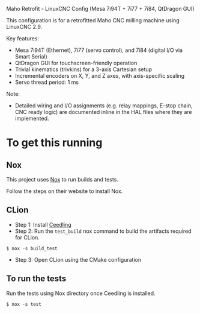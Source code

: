 Maho Retrofit - LinuxCNC Config (Mesa 7i94T + 7i77 + 7i84, QtDragon GUI)

This configuration is for a retrofitted Maho CNC milling machine using LinuxCNC 2.9.

Key features:
- Mesa 7i94T (Ethernet), 7i77 (servo control), and 7i84 (digital I/O via Smart Serial)
- QtDragon GUI for touchscreen-friendly operation
- Trivial kinematics (trivkins) for a 3-axis Cartesian setup
- Incremental encoders on X, Y, and Z axes, with axis-specific scaling
- Servo thread period: 1 ms

Note:
- Detailed wiring and I/O assignments (e.g. relay mappings, E-stop chain, CNC ready logic)
  are documented inline in the HAL files where they are implemented.

# To get this running

## Nox

This project uses [Nox](https://nox.thea.codes/en/stable/) to run builds and tests.

Follow the steps on their website to install Nox.

## CLion

- Step 1: Install [Ceedling](https://www.throwtheswitch.org/ceedling#get-ceedling-section)
- Step 2: Run the `test_build` nox command to build the artifacts required for CLion.

```shell
$ nox -s build_test
```

- Step 3: Open CLion using the CMake configuration

## To run the tests

Run the tests using Nox directory once Ceedling is installed.

```shell
$ nox -s test
```
